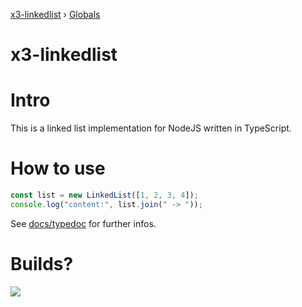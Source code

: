 [x3-linkedlist](README.md) › [Globals](globals.md)

# x3-linkedlist

# Intro

This is a linked list implementation for NodeJS written in TypeScript.

# How to use
```typescript
const list = new LinkedList([1, 2, 3, 4]);
console.log("content:", list.join(" -> "));
```

See [docs/typedoc](docs/typedoc/globals.md) for further infos.

# Builds?
![](https://github.com/x3cion/x3-linkedlist/workflows/Node%20CI/badge.svg)
